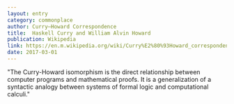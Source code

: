 ```yaml
---
layout: entry
category: commonplace
author: Curry–Howard Correspondence
title:  Haskell Curry and William Alvin Howard
publication: Wikipedia
link: https://en.m.wikipedia.org/wiki/Curry%E2%80%93Howard_correspondence
date: 2017-03-01
---
```


"The Curry-Howard isomorphism is the direct relationship between computer programs and mathematical proofs. It is a generalization of a syntactic analogy between systems of formal logic and computational calculi."
